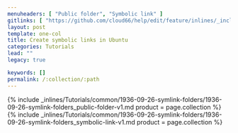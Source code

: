 ```yaml
---
menuheaders: [ "Public folder", "Symbolic link" ]
gitlinks: [ "https://github.com/cloud66/help/edit/feature/inlines/_includes/_inlines/Tutorials/common/1936-09-26-symlink-folders/1936-09-26-symlink-folders_depending-on-your-application-y-v1.md", "https://github.com/cloud66/help/edit/feature/inlines/_includes/_inlines/Tutorials/common/1936-09-26-symlink-folders/1936-09-26-symlink-folders_public-folder-v1.md", "https://github.com/cloud66/help/edit/feature/inlines/_includes/_inlines/Tutorials/common/1936-09-26-symlink-folders/1936-09-26-symlink-folders_symbolic-link-v1.md" ]
layout: post
template: one-col
title: Create symbolic links in Ubuntu
categories: Tutorials
lead: ""
legacy: true

keywords: []
permalink: /:collection/:path
---
```





<a href="#public-folder"></a>{% include _inlines/Tutorials/common/1936-09-26-symlink-folders/1936-09-26-symlink-folders_public-folder-v1.md  product = page.collection %}
<a href="#symbolic-link"></a>{% include _inlines/Tutorials/common/1936-09-26-symlink-folders/1936-09-26-symlink-folders_symbolic-link-v1.md  product = page.collection %}